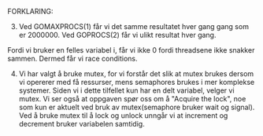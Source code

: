 
FORKLARING:

3. Ved GOMAXPROCS(1) får vi det samme resultatet hver gang gang som er 2000000. 
Ved GOPROCS(2) får vi ulikt resultat hver gang.

Fordi vi bruker en felles variabel i, får vi ikke 0 fordi threadsene ikke snakker sammen.
Dermed får vi race conditions.

4. Vi har valgt å bruke mutex, for vi forstår det slik at mutex brukes dersom vi opererer med få ressurser, mens semaphores brukes i mer komplekse systemer. Siden vi i dette tilfellet kun har en delt variabel, velger vi mutex.
Vi ser også at oppgaven spør oss om å "Acquire the lock", noe som kun er aktuelt ved bruk av mutex(semaphore bruker wait og signal).
Ved å bruke mutex til å lock og unlock unngår vi at increment og decrement bruker variabelen samtidig.